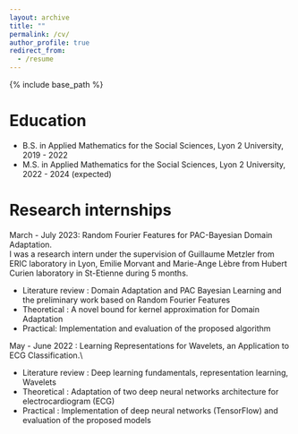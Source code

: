 ```yaml
---
layout: archive
title: ""
permalink: /cv/
author_profile: true
redirect_from:
  - /resume
---
```


{% include base_path %}

Education
======
* B.S. in Applied Mathematics for the Social Sciences, Lyon 2 University, 2019 - 2022
* M.S. in Applied Mathematics for the Social Sciences, Lyon 2 University, 2022 - 2024 (expected)

Research internships
======
March - July 2023: Random Fourier Features for PAC-Bayesian Domain Adaptation.\
I was a research intern under the supervision of Guillaume Metzler from ERIC laboratory in Lyon, Emilie Morvant and Marie-Ange Lèbre from Hubert Curien laboratory in St-Etienne during 5 months. 
  * Literature review :  Domain Adaptation and PAC Bayesian Learning and the preliminary work based on Random Fourier Features
  * Theoretical : A novel bound for kernel approximation for Domain Adaptation
  * Practical: Implementation and evaluation of the proposed algorithm

May - June 2022 : Learning Representations for Wavelets, an Application to ECG Classification.\
  * Literature review : Deep learning fundamentals, representation learning, Wavelets
  * Theoretical : Adaptation of two deep neural networks architecture for electrocardiogram (ECG)
  * Practical : Implementation of deep neural networks (TensorFlow) and evaluation of the proposed models
